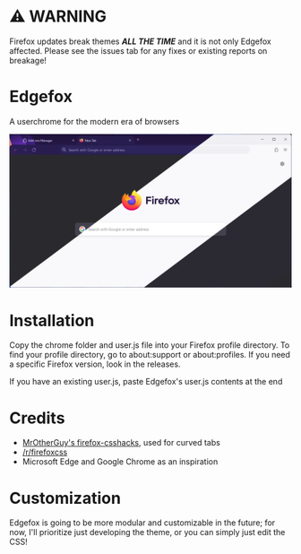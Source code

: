 # ⚠️ WARNING
Firefox updates break themes ***ALL THE TIME*** and it is not only Edgefox affected. Please see the issues tab for any fixes or existing reports on breakage!

# Edgefox
A userchrome for the modern era of browsers

![Promo image](promo-image.png)

# Installation
Copy the chrome folder and user.js file into your Firefox profile directory. To find your profile directory, go to about:support or about:profiles. If you need a specific Firefox version, look in the releases.

If you have an existing user.js, paste Edgefox's user.js contents at the end

# Credits
* [MrOtherGuy's firefox-csshacks](https://github.com/MrOtherGuy/firefox-csshacks), used for curved tabs
* [/r/firefoxcss](https://reddit.com/r/firefoxcss/)
* Microsoft Edge and Google Chrome as an inspiration

# Customization
Edgefox is going to be more modular and customizable in the future; for now, I'll prioritize just developing the theme, or you can simply just edit the CSS!
